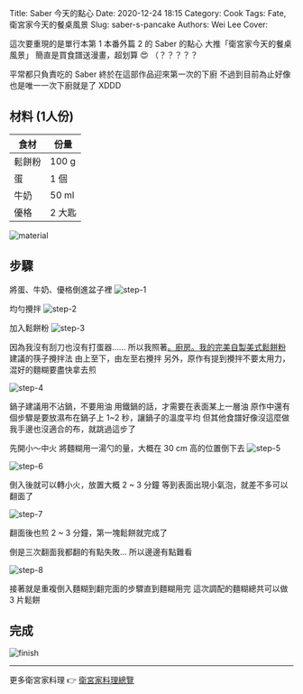 Title: Saber 今天的點心
Date: 2020-12-24 18:15
Category: Cook
Tags: Fate, 衛宮家今天的餐桌風景
Slug: saber-s-pancake
Authors: Wei Lee
Cover:

這次要重現的是單行本第 1 本番外篇 2 的 Saber 的點心
大推「衛宮家今天的餐桌風景」
簡直是買食譜送漫畫，超划算 😍 （？？？？？

<!--more-->

平常都只負責吃的 Saber 終於在這部作品迎來第一次的下廚
不過到目前為止好像也是唯一一次下廚就是了 XDDD

## 材料 (1人份)

| 食材 | 份量 |
|---|---|
| 鬆餅粉 | 100 g |
| 蛋 | 1 個 |
| 牛奶 | 50 ml |
| 優格 | 2 大匙 |

![material]({static}/images/post-images/2020-saber-s-pancake/material.jpeg)

## 步驟
將蛋、牛奶、優格倒進盆子裡
![step-1]({static}/images/post-images/2020-saber-s-pancake/step-1.jpeg)

均勻攪拌
![step-2]({static}/images/post-images/2020-saber-s-pancake/step-2.jpeg)

加入鬆餅粉
![step-3]({static}/images/post-images/2020-saber-s-pancake/step-3.jpeg)

因為我沒有刮刀也沒有打蛋器......
所以我照著[。廚房。我的完美自製美式鬆餅粉](https://blog.icook.tw/posts/80488) 建議的筷子攪拌法
由上至下，由左至右攪拌
另外，原作有提到攪拌不要太用力，混好的麵糊要盡快拿去煎

![step-4]({static}/images/post-images/2020-saber-s-pancake/step-4.jpeg)

鍋子建議用不沾鍋，不要用油
用鐵鍋的話，才需要在表面某上一層油
原作中還有個步驟是要放濕布在鍋子上 1~2 秒，讓鍋子的溫度平均
但其他食譜好像沒這麼做
我手邊也沒適合的布，就跳過這步了

先開小～中火
將麵糊用一湯勺的量，大概在 30 cm 高的位置倒下去
![step-5]({static}/images/post-images/2020-saber-s-pancake/step-5.jpeg)

![step-6]({static}/images/post-images/2020-saber-s-pancake/step-6.jpeg)

倒入後就可以轉小火，放置大概 2 ~ 3 分鐘
等到表面出現小氣泡，就差不多可以翻面了

![step-7]({static}/images/post-images/2020-saber-s-pancake/step-7.jpeg)

翻面後也煎 2 ~ 3 分鐘，第一塊鬆餅就完成了

倒是三次翻面我都翻的有點失敗...
所以邊邊有點難看

![step-8]({static}/images/post-images/2020-saber-s-pancake/step-8.jpeg)

接著就是重複倒入麵糊到翻完面的步驟直到麵糊用完
這次調配的麵糊總共可以做 3 片鬆餅

## 完成

![finish]({static}/images/post-images/2020-saber-s-pancake/finish.jpeg)

---

更多衛宮家料理 👉 [衛宮家料理總覽]({filename}/pages/emiya-toc.md)
